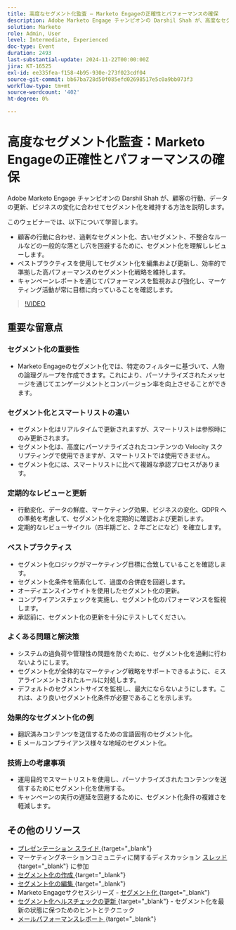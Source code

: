 ```yaml
---
title: 高度なセグメント化監査 – Marketo Engageの正確性とパフォーマンスの確保
description: Adobe Marketo Engage チャンピオンの Darshil Shah が、高度なセグメント化監査をマスターし、セグメント化戦略を最適化し、お客様の行動と連携し、GDPR コンプライアンスを維持し、ベストプラクティスとリアルタイムの更新を通じてマーケティングパフォーマンスを向上させる方法を学びます。
solution: Marketo
role: Admin, User
level: Intermediate, Experienced
doc-type: Event
duration: 2493
last-substantial-update: 2024-11-22T00:00:00Z
jira: KT-16525
exl-id: ee335fea-f158-4b95-930e-273f023cdf04
source-git-commit: bb67ba728d50f085efd02698517e5c0a9bb073f3
workflow-type: tm+mt
source-wordcount: '402'
ht-degree: 0%

---
```


# 高度なセグメント化監査：Marketo Engageの正確性とパフォーマンスの確保

Adobe Marketo Engage チャンピオンの Darshil Shah が、顧客の行動、データの更新、ビジネスの変化に合わせてセグメント化を維持する方法を説明します。

このウェビナーでは、以下について学習します。

* 顧客の行動に合わせ、過剰なセグメント化、古いセグメント、不整合なルールなどの一般的な落とし穴を回避するために、セグメント化を理解しレビューします。
* ベストプラクティスを使用してセグメント化を編集および更新し、効率的で準拠した高パフォーマンスのセグメント化戦略を維持します。
* キャンペーンレポートを通じてパフォーマンスを監視および強化し、マーケティング活動が常に目標に向っていることを確認します。

>[!VIDEO](https://video.tv.adobe.com/v/3439383/?learn=on&enablevpops)

## 重要な留意点

### セグメント化の重要性

* Marketo Engageのセグメント化では、特定のフィルターに基づいて、人物の論理グループを作成できます。これにより、パーソナライズされたメッセージを通じてエンゲージメントとコンバージョン率を向上させることができます。

### セグメント化とスマートリストの違い

* セグメント化はリアルタイムで更新されますが、スマートリストは参照時にのみ更新されます。
* セグメント化は、高度にパーソナライズされたコンテンツの Velocity スクリプティングで使用できますが、スマートリストでは使用できません。
* セグメント化には、スマートリストに比べて複雑な承認プロセスがあります。

### 定期的なレビューと更新

* 行動変化、データの鮮度、マーケティング効果、ビジネスの変化、GDPR への準拠を考慮して、セグメント化を定期的に確認および更新します。
* 定期的なレビューサイクル（四半期ごと、2 年ごとになど）を確立します。

### ベストプラクティス

* セグメント化ロジックがマーケティング目標に合致していることを確認します。
* セグメント化条件を簡素化して、過度の合併症を回避します。
* オーディエンスインサイトを使用したセグメント化の更新。
* コンプライアンスチェックを実施し、セグメント化のパフォーマンスを監視します。
* 承認前に、セグメント化の更新を十分にテストしてください。

### よくある問題と解決策

* システムの過負荷や管理性の問題を防ぐために、セグメント化を過剰に行わないようにします。
* セグメント化が全体的なマーケティング戦略をサポートできるように、ミスアラインメントされたルールに対処します。
* デフォルトのセグメントサイズを監視し、最大にならないようにします。これは、より良いセグメント化条件が必要であることを示します。

### 効果的なセグメント化の例

* 翻訳済みコンテンツを送信するための言語固有のセグメント化。
* E メールコンプライアンス様々な地域のセグメント化。

### 技術上の考慮事項

* 運用目的でスマートリストを使用し、パーソナライズされたコンテンツを送信するためにセグメント化を使用する。
* キャンペーンの実行の遅延を回避するために、セグメント化条件の複雑さを軽減します。

## その他のリソース

* [ プレゼンテーション スライド ](https://engage.adobe.com/rs/360-KCI-804/images/AME_Learn%20From%20your%20peers%20Webinar_Advanced%20segmentation%20Audits.pdf?version=0){target="_blank"}
* マーケティングネーションコミュニティに関するディスカッション [ スレッド ](https://nation.marketo.com/t5/product-discussions/register-now-learn-from-your-peers-advanced-segmentation-audits/td-p/353460){target="_blank"} に参加
* [ セグメント化の作成 ](https://experienceleague.adobe.com/en/docs/marketo/using/product-docs/personalization/segmentation-and-snippets/segmentation/create-a-segmentation){target="_blank"}
* [ セグメント化の編集 ](https://experienceleague.adobe.com/en/docs/marketo/using/product-docs/personalization/segmentation-and-snippets/segmentation/edit-a-segmentation){target="_blank"}
* Marketo Engageサクセスシリーズ - [ セグメント化 ](https://nation.marketo.com/t5/product-blogs/marketo-success-series-segmentation/ba-p/304969){target="_blank"}
* [ セグメント化ヘルスチェックの更新 ](https://nation.marketo.com/t5/product-blogs/segmentation-health-check-updates-tips-and-tricks-for-keeping/ba-p/241963){target="_blank"} - セグメント化を最新の状態に保つためのヒントとテクニック
* [ メールパフォーマンスレポート ](https://experienceleague.adobe.com/en/docs/marketo/using/product-docs/email-marketing/email-programs/email-program-data/email-performance-report){target="_blank"}
